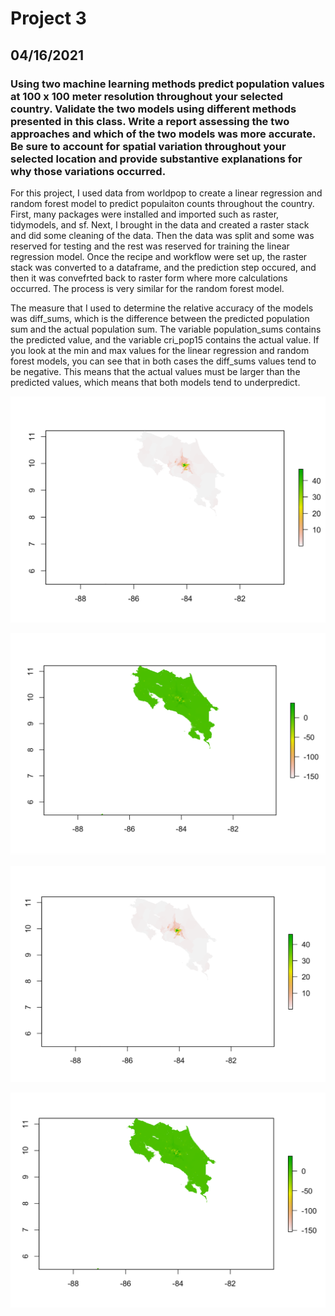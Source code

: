 # Project 3
## 04/16/2021
### Using two machine learning methods predict population values at 100 x 100 meter resolution throughout your selected country. Validate the two models using different methods presented in this class. Write a report assessing the two approaches and which of the two models was more accurate. Be sure to account for spatial variation throughout your selected location and provide substantive explanations for why those variations occurred. 

For this project, I used data from worldpop to create a linear regression and random forest model to predict populaiton counts throughout the country. First, many packages were installed and imported such as raster, tidymodels, and sf. Next, I brought in the data and created a raster stack and did some cleaning of the data. Then the data was split and some was reserved for testing and the rest was reserved for training the linear regression model. Once the recipe and workflow were set up, the raster stack was converted to a dataframe, and the prediction step occured, and then it was convefrted back to raster form where more calculations occurred. The process is very similar for the random forest model. 

The measure that I used to determine the relative accuracy of the models was diff_sums, which is the difference between the predicted population sum and the actual population sum. The variable population_sums contains the predicted value, and the variable cri_pop15 contains the actual value. If you look at the min and max values for the linear regression and random forest models, you can see that in both cases the diff_sums values tend to be negative. This means that the actual values must be larger than the predicted values, which means that both models tend to underpredict. 

![](white1.png)

![](green1.png)

![](white2.png)

![](green2.png)
